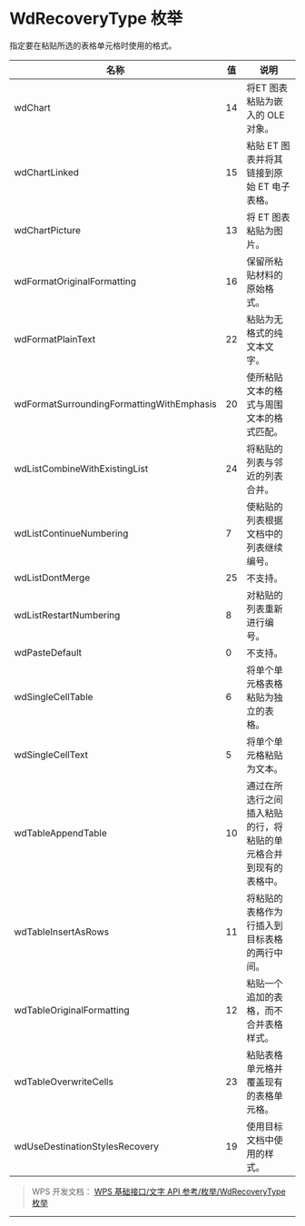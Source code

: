 # WdRecoveryType 枚举

指定要在粘贴所选的表格单元格时使用的格式。

| 名称                                      | 值  | 说明                                                             |
|-------------------------------------------|-----|------------------------------------------------------------------|
| wdChart                                   | 14  | 将ET 图表粘贴为嵌入的 OLE 对象。                                 |
| wdChartLinked                             | 15  | 粘贴 ET 图表并将其链接到原始 ET 电子表格。                       |
| wdChartPicture                            | 13  | 将 ET 图表粘贴为图片。                                           |
| wdFormatOriginalFormatting                | 16  | 保留所粘贴材料的原始格式。                                       |
| wdFormatPlainText                         | 22  | 粘贴为无格式的纯文本文字。                                       |
| wdFormatSurroundingFormattingWithEmphasis | 20  | 使所粘贴文本的格式与周围文本的格式匹配。                         |
| wdListCombineWithExistingList             | 24  | 将粘贴的列表与邻近的列表合并。                                   |
| wdListContinueNumbering                   | 7   | 使粘贴的列表根据文档中的列表继续编号。                           |
| wdListDontMerge                           | 25  | 不支持。                                                         |
| wdListRestartNumbering                    | 8   | 对粘贴的列表重新进行编号。                                       |
| wdPasteDefault                            | 0   | 不支持。                                                         |
| wdSingleCellTable                         | 6   | 将单个单元格表格粘贴为独立的表格。                               |
| wdSingleCellText                          | 5   | 将单个单元格粘贴为文本。                                         |
| wdTableAppendTable                        | 10  | 通过在所选行之间插入粘贴的行，将粘贴的单元格合并到现有的表格中。 |
| wdTableInsertAsRows                       | 11  | 将粘贴的表格作为行插入到目标表格的两行中间。                     |
| wdTableOriginalFormatting                 | 12  | 粘贴一个追加的表格，而不合并表格样式。                           |
| wdTableOverwriteCells                     | 23  | 粘贴表格单元格并覆盖现有的表格单元格。                           |
| wdUseDestinationStylesRecovery            | 19  | 使用目标文档中使用的样式。                                       |

> WPS 开发文档： [WPS 基础接口/文字 API 参考/枚举/WdRecoveryType 枚举](https://qn.cache.wpscdn.cn/encs/doc/office_v19/topics/WPS%20%E5%9F%BA%E7%A1%80%E6%8E%A5%E5%8F%A3/%E6%96%87%E5%AD%97%20API%20%E5%8F%82%E8%80%83/%E6%9E%9A%E4%B8%BE/WdRecoveryType%20%E6%9E%9A%E4%B8%BE.html)

------------------------------------------------------------------------
